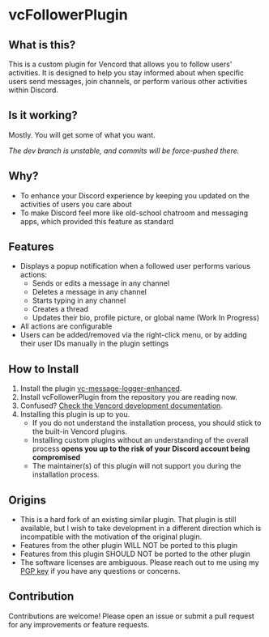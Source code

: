 # vcFollowerPlugin

## What is this?

This is a custom plugin for Vencord that allows you to follow users' activities. It is designed to help you stay informed about when specific users send messages, join channels, or perform various other activities within Discord.

## Is it working?

Mostly. You will get some of what you want.

_The dev branch is unstable, and commits will be force-pushed there._

## Why?

- To enhance your Discord experience by keeping you updated on the activities of users you care about
- To make Discord feel more like old-school chatroom and messaging apps, which provided this feature as standard

## Features

- Displays a popup notification when a followed user performs various actions:
  - Sends or edits a message in any channel
  - Deletes a message in any channel
  - Starts typing in any channel
  - Creates a thread
  - Updates their bio, profile picture, or global name (Work In Progress)
- All actions are configurable
- Users can be added/removed via the right-click menu, or by adding their user IDs manually in the plugin settings

## How to Install

1. Install the plugin [vc-message-logger-enhanced](https://github.com/Syncxv/vc-message-logger-enhanced/).
2. Install vcFollowerPlugin from the repository you are reading now.
3. Confused? [Check the Vencord development documentation](https://docs.vencord.dev/installing).
4. Installing this plugin is up to you.
   - If you do not understand the installation process, you should stick to the built-in Vencord plugins.
   - Installing custom plugins without an understanding of the overall process **opens you up to the risk of your Discord account being compromised**
   - The maintainer(s) of this plugin will not support you during the installation process.

## Origins

- This is a hard fork of an existing similar plugin. That plugin is still available, but I wish to take development in a different direction which is incompatible with the motivation of the original plugin.
- Features from the other plugin WILL NOT be ported to this plugin
- Features from this plugin SHOULD NOT be ported to the other plugin
- The software licenses are ambiguous. Please reach out to me using my [PGP key](https://github.com/ivystopia.gpg) if you have any questions or concerns.

## Contribution

Contributions are welcome! Please open an issue or submit a pull request for any improvements or feature requests.
